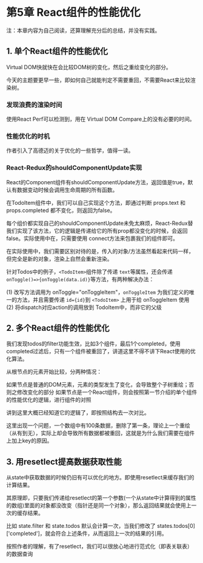 # 第5章 React组件的性能优化

注：本章内容为自己阅读，还算理解充分后的总结，并没有实践。

## 1. 单个React组件的性能优化

Virtual DOM快就快在会比较DOM树的变化，然后之重绘变化的部分。

今天的主题要更早一些，即如何自己就能判定不需要重回，不需要React来比较渲染树。 

### 发现浪费的渲染时间

使用React Perf可以检测到，用在 Virtual DOM Compare上的没有必要的时间。

### 性能优化的时机

作者引入了高德迈的关于优化的一些哲学，值得一读。

### React-Redux的shouldComponentUpdate实现

React的Component组件有shouldComponentUpdate方法，返回值是true，默认有数据变动时候会调用生命周期的所有函数。

在TodoItem组件中，我们可以自己实现这个方法，即通过判断 props.text 和 props.completed 都不变化，则返回为false。

每个组价都实现自己的shouldComponentUpdate未免太麻烦，React-Redux替我们实现了该方法，它的逻辑是传递给它的所有prop都没变化的时候，会返回false。实际使用中在，只需要使用 connect方法来包裹我们的组件即可。

在实际使用中，我们需要区别对待的是，传入的对象/方法虽然看起来代码一样，但完全是新的对象，渲染上自然会重新渲染。

针对Todos中的例子，`<TodoItem>`组件除了传递 `text`等属性，还会传递`onToggle()=>{onToggle(data.id)}`等方法，有两种解决办法：

(1) 改写方法调用为 onToggle="onToggleItem"，`onToggleItem` 为我们定义的唯一的方法，并且需要传递 `id={id}`到 `<TodoItem>` 上用于给 onToggleItem 使用
(2) 将dispatch对应action的调用放到 TodoItem中，而非它的父级

## 2. 多个React组件的性能优化

我们发现todos的filter功能生效，比如3个组件，最后1个completed，使用completed过滤后，只有一个组件被重回了，讲道这里不得不讲下React使用的优化算法。

从根节点的元素开始比较，分两种情况：

如果节点是普通的DOM元素，元素的类型发生了变化，会导致整个子树重绘；否则之修改变化的部分
如果节点是一个React组件，则会按照第一节介绍的单个组件的性能优化的逻辑，进行组件的对照

讲到这里大概已经知道它的逻辑了，即按照结构去一次对比。

这里出现一个问题，一个数组中有100条数据，删除了第一条，理论上一个重绘（从有到无），实际上却会导致所有数据都被重回，这就是为什么我们需要在组件上加上key的原因。

## 3. 用resetlect提高数据获取性能

从state中获取数据的时候仍旧有可以优化的地方。即使用resetlect来缓存我们的计算结果。

其原理即，只要我们传递给resetlect的第一个参数(一个从state中计算得到的属性的数组)里面的对象都没改变（指针还是同一个对象），那么返回结果就会使用上一次的缓存结果。

比如 state.filter  和 state.todos 默认会计算一次，当我们修改了 states.todos[0]['completed']，就会符合上述条件，从而返回上一次的结果的引用。

按照作者的理解，有了resetlect，我们可以很放心地进行范式化（即表关联表）的数据查询
